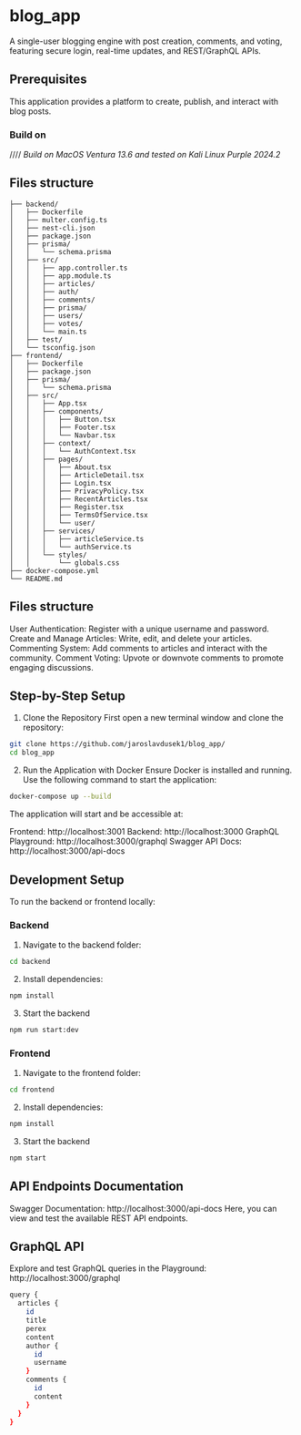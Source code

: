 # blog_app
A single-user blogging engine with post creation, comments, and voting, featuring secure login, real-time updates, and REST/GraphQL APIs.

## Prerequisites
This application provides a platform to create, publish, and interact with blog posts.

### Build on
//// _Build on MacOS Ventura 13.6 and tested on Kali Linux Purple 2024.2_

## Files structure
```blog_app/
├── backend/
│   ├── Dockerfile
│   ├── multer.config.ts
│   ├── nest-cli.json
│   ├── package.json
│   ├── prisma/
│   │   └── schema.prisma
│   ├── src/
│   │   ├── app.controller.ts
│   │   ├── app.module.ts
│   │   ├── articles/
│   │   ├── auth/
│   │   ├── comments/
│   │   ├── prisma/
│   │   ├── users/
│   │   ├── votes/
│   │   └── main.ts
│   ├── test/
│   └── tsconfig.json
├── frontend/
│   ├── Dockerfile
│   ├── package.json
│   ├── prisma/
│   │   └── schema.prisma
│   ├── src/
│   │   ├── App.tsx
│   │   ├── components/
│   │   │   ├── Button.tsx
│   │   │   ├── Footer.tsx
│   │   │   └── Navbar.tsx
│   │   ├── context/
│   │   │   └── AuthContext.tsx
│   │   ├── pages/
│   │   │   ├── About.tsx
│   │   │   ├── ArticleDetail.tsx
│   │   │   ├── Login.tsx
│   │   │   ├── PrivacyPolicy.tsx
│   │   │   ├── RecentArticles.tsx
│   │   │   ├── Register.tsx
│   │   │   ├── TermsOfService.tsx
│   │   │   └── user/
│   │   ├── services/
│   │   │   ├── articleService.ts
│   │   │   └── authService.ts
│   │   └── styles/
│   │       └── globals.css
├── docker-compose.yml
└── README.md
```

## Files structure
User Authentication: Register with a unique username and password.
Create and Manage Articles: Write, edit, and delete your articles.
Commenting System: Add comments to articles and interact with the community.
Comment Voting: Upvote or downvote comments to promote engaging discussions.

## Step-by-Step Setup

1. Clone the Repository
First open a new terminal window and clone the repository:
```bash
git clone https://github.com/jaroslavdusek1/blog_app/
cd blog_app
```

2. Run the Application with Docker
Ensure Docker is installed and running. Use the following command to start the application:
```bash
docker-compose up --build
```

The application will start and be accessible at:

Frontend: http://localhost:3001
Backend: http://localhost:3000
GraphQL Playground: http://localhost:3000/graphql
Swagger API Docs: http://localhost:3000/api-docs

## Development Setup
To run the backend or frontend locally:

### Backend
1. Navigate to the backend folder:
```bash
cd backend
```

2. Install dependencies:
```bash
npm install
```

3. Start the backend
```bash
npm run start:dev
```

### Frontend
1. Navigate to the frontend folder:
```bash
cd frontend
```

2. Install dependencies:
```bash
npm install
```

3. Start the backend
```bash
npm start
```

## API Endpoints Documentation

Swagger Documentation: http://localhost:3000/api-docs
Here, you can view and test the available REST API endpoints.


## GraphQL API
Explore and test GraphQL queries in the Playground:
http://localhost:3000/graphql
```bash
query {
  articles {
    id
    title
    perex
    content
    author {
      id
      username
    }
    comments {
      id
      content
    }
  }
}
```


